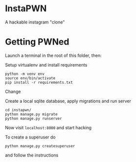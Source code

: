 # InstaPWN
A hackable instagram "clone"

# Getting PWNed

Launch a terminal in the root of this folder, then:

Setup virtualenv and install requirements
```
python -m venv env
source env/bin/activate
pip install -r requirements.txt
```
Change

Create a local sqlite database, apply migrations and run server
```
cd instapwn/
python manage.py migrate
python manage.py runserver
```

Now visit `localhost:8000` and start hacking

To create a superuser do
```
python manage.py createsuperuser
```
and follow the instructions
